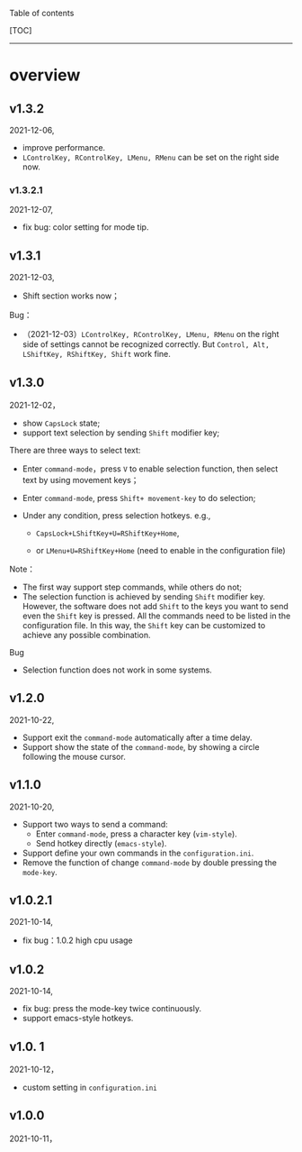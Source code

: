 Table of contents

[TOC]

---



# overview 



## v1.3.2

2021-12-06, 

- improve performance.
- `LControlKey, RControlKey, LMenu, RMenu` can be set on the right side now.

### v1.3.2.1

2021-12-07,

- fix bug: color setting for mode tip.



## v1.3.1

2021-12-03, 

- Shift section works now；

Bug：

- （2021-12-03）`LControlKey, RControlKey, LMenu, RMenu` on the right side of settings cannot be recognized correctly. But `Control, Alt, LShiftKey, RShiftKey, Shift` work fine.



## v1.3.0

2021-12-02， 

+ show `CapsLock` state;
+ support text selection by sending `Shift` modifier key;

There are three ways to select text:

- Enter `command-mode`，press `V` to enable selection function, then select text by using movement keys；

- Enter `command-mode`, press `Shift+ movement-key` to do selection;

- Under any condition, press selection hotkeys. e.g., 

  - `CapsLock+LShiftKey+U=RShiftKey+Home`, 

  - or `LMenu+U=RShiftKey+Home` (need to enable in the configuration file)

Note：

- The first way support step commands, while others do not;
- The selection function is achieved by sending `Shift` modifier key. However, the software does not add `Shift` to the keys you want to send even the `Shift` key is pressed. All the commands need to be listed in the configuration file. In this way, the `Shift` key can be customized to achieve any possible combination.

Bug

- Selection function does not work in some systems.



## v1.2.0

2021-10-22,

- Support exit the `command-mode` automatically after a time delay. 
- Support show the state of the `command-mode`, by showing a circle following the mouse cursor. 



## v1.1.0

2021-10-20,

- Support two ways to send a command:
  - Enter `command-mode`, press a character key (`vim-style`).
  - Send hotkey directly (`emacs-style`).
- Support define your own commands in the `configuration.ini`.
- Remove the function of change `command-mode` by double pressing the `mode-key`.



## v1.0.2.1

2021-10-14, 

- fix bug：1.0.2 high cpu usage

## v1.0.2

2021-10-14, 

- fix bug: press the mode-key twice continuously.
- support emacs-style hotkeys.



## v1.0. 1

2021-10-12，

- custom setting in `configuration.ini`



## v1.0.0

2021-10-11， 
